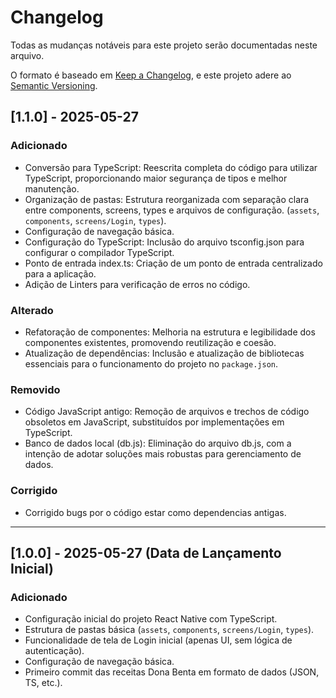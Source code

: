 # Changelog

Todas as mudanças notáveis para este projeto serão documentadas neste arquivo.

O formato é baseado em [Keep a Changelog](https://keepachangelog.com/en/1.0.0/), e este projeto adere ao [Semantic Versioning](https://semver.org/spec/v2.0.0.html).

## [1.1.0] - 2025-05-27

### Adicionado

- Conversão para TypeScript: Reescrita completa do código para utilizar TypeScript, proporcionando maior segurança de tipos e melhor manutenção.
- Organização de pastas: Estrutura reorganizada com separação clara entre components, screens, types e arquivos de configuração. (`assets`, `components`, `screens/Login`, `types`).
- Configuração de navegação básica.
- Configuração do TypeScript: Inclusão do arquivo tsconfig.json para configurar o compilador TypeScript.
- Ponto de entrada index.ts: Criação de um ponto de entrada centralizado para a aplicação.
- Adição de Linters para verificação de erros no código.

### Alterado

- Refatoração de componentes: Melhoria na estrutura e legibilidade dos componentes existentes, promovendo reutilização e coesão.
- Atualização de dependências: Inclusão e atualização de bibliotecas essenciais para o funcionamento do projeto no `package.json`.

### Removido

- Código JavaScript antigo: Remoção de arquivos e trechos de código obsoletos em JavaScript, substituídos por implementações em TypeScript.
- Banco de dados local (db.js): Eliminação do arquivo db.js, com a intenção de adotar soluções mais robustas para gerenciamento de dados.

### Corrigido

- Corrigido bugs por o código estar como dependencias antigas.

---

## [1.0.0] - 2025-05-27 (Data de Lançamento Inicial)

### Adicionado

- Configuração inicial do projeto React Native com TypeScript.
- Estrutura de pastas básica (`assets`, `components`, `screens/Login`, `types`).
- Funcionalidade de tela de Login inicial (apenas UI, sem lógica de autenticação).
- Configuração de navegação básica.
- Primeiro commit das receitas Dona Benta em formato de dados (JSON, TS, etc.).
